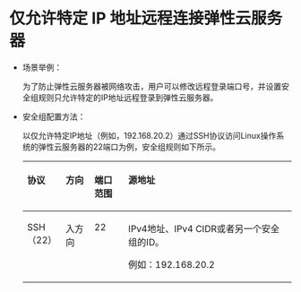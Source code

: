 # 仅允许特定 IP 地址远程连接弹性云服务器<a name="SecurityGroup_0008"></a>

-   场景举例：

    为了防止弹性云服务器被网络攻击，用户可以修改远程登录端口号，并设置安全组规则只允许特定的IP地址远程登录到弹性云服务器。

-   安全组配置方法：

    以仅允许特定IP地址（例如，192.168.20.2）通过SSH协议访问Linux操作系统的弹性云服务器的22端口为例，安全组规则如下所示。

    <a name="table2497622119555"></a>
    <table><thead align="left"><tr id="row407563919555"><th class="cellrowborder" valign="top" width="11.881188118811881%" id="mcps1.1.5.1.1"><p id="p6169135719555"><a name="p6169135719555"></a><a name="p6169135719555"></a>协议</p>
    </th>
    <th class="cellrowborder" valign="top" width="10.891089108910892%" id="mcps1.1.5.1.2"><p id="p3094402719555"><a name="p3094402719555"></a><a name="p3094402719555"></a>方向</p>
    </th>
    <th class="cellrowborder" valign="top" width="12.871287128712872%" id="mcps1.1.5.1.3"><p id="p2343829819555"><a name="p2343829819555"></a><a name="p2343829819555"></a>端口范围</p>
    </th>
    <th class="cellrowborder" valign="top" width="64.35643564356435%" id="mcps1.1.5.1.4"><p id="p1945401819555"><a name="p1945401819555"></a><a name="p1945401819555"></a>源地址</p>
    </th>
    </tr>
    </thead>
    <tbody><tr id="row3227161019555"><td class="cellrowborder" valign="top" width="11.881188118811881%" headers="mcps1.1.5.1.1 "><p id="p6386359419555"><a name="p6386359419555"></a><a name="p6386359419555"></a>SSH（22）</p>
    </td>
    <td class="cellrowborder" valign="top" width="10.891089108910892%" headers="mcps1.1.5.1.2 "><p id="p556863519555"><a name="p556863519555"></a><a name="p556863519555"></a>入方向</p>
    </td>
    <td class="cellrowborder" valign="top" width="12.871287128712872%" headers="mcps1.1.5.1.3 "><p id="p4840629219555"><a name="p4840629219555"></a><a name="p4840629219555"></a>22</p>
    </td>
    <td class="cellrowborder" valign="top" width="64.35643564356435%" headers="mcps1.1.5.1.4 "><p id="p2859561419555"><a name="p2859561419555"></a><a name="p2859561419555"></a>IPv4地址、IPv4 CIDR或者另一个安全组的ID。</p>
    <p id="p62410334191747"><a name="p62410334191747"></a><a name="p62410334191747"></a>例如：192.168.20.2</p>
    </td>
    </tr>
    </tbody>
    </table>


